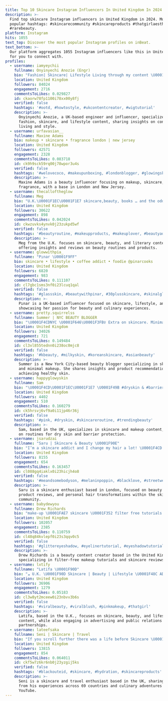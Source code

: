```yaml
---
title: Top 10 Skincare Instagram Influencers In United Kingdom In 2024
description: >-
  Find top skincare Instagram influencers in United Kingdom in 2024. Most
  popular hashtags: #skincarecommunity #skincareproducts #thatgirlaesthetic
  #rarebeauty.
platform: Instagram
hits: 1055
text_top: Discover the most popular Instagram profiles on inBeat.
text_bottom: >-
  Our platform aggregates 1055 Instagram influencers like this in United Kingdom
  for you to connect with.
profiles:
  - username: iamyeychii
    fullname: Onyinyechi Anozie (Engr)
    bio: "Fashion| Skincare| Lifestyle Living through my content \U0001F4F7 Manchester \U0001F1EC\U0001F1E7 2M+ YT views| 30K subs Cofounder- @facilbyyy ✉️- Onyinye@iamyeychi.com"
    location: United Kingdom
    followers: 84024
    engagement: 2716
    commentsToLikes: 0.029827
    id: ckaorw78fp1100i78xx00y8fj
    verified: false
    hashtags: '#ootd, #howtostyle, #ukcontentcreator, #wigtutorial'
    description: >-
      Onyinyechi Anozie, a UK-based engineer and influencer, specializes in
      fashion, skincare, and lifestyle content, sharing insights on contemporary
      living and style.
  - username: urfavasian__
    fullname: Maxine Adams
    bio: makeup • skincare • fragrance london | new jersey
    location: United Kingdom
    followers: 42571
    engagement: 2328
    commentsToLikes: 0.083718
    id: ck9h9sck59rq00j78wpor3u4s
    verified: false
    hashtags: '#welovecoco, #makeupunboxing, #londonblogger, #glowingskin'
    description: >-
      Maxine Adams is a beauty influencer focusing on makeup, skincare, and
      fragrance, with a base in London and New Jersey.
  - username: thecalloftheglow
    fullname: Meg
    bio: "U.K.\U0001F1EC\U0001F1E7 skincare,beauty, books … and the odd coffee ✨ PR thecalloftheglow@gmail.com"
    location: United Kingdom
    followers: 30622
    engagement: 898
    commentsToLikes: 0.042024
    id: ckwzuvks4ynvk0j23zukpd5wf
    verified: false
    hashtags: '#beautyroutine, #makeupproducts, #makeuplover, #beautyaddict'
    description: >-
      Meg from the U.K. focuses on skincare, beauty, and literary content,
      offering insights and reviews on beauty routines and products.
  - username: glowwithpia_
    fullname: "Pınar \U0001F9FF"
    bio: skincare • lifestyle • coffee addict • foodie @pinarcooks
    location: United Kingdom
    followers: 6820
    engagement: 983
    commentsToLikes: 0.111107
    id: cl7gbc1sms3nf0i23lcuq1qal
    verified: false
    hashtags: '#glassskin, #beautywithpinar, #30plusskincare, #skinalglowrithm'
    description: >-
      Pınar is a UK-based influencer focused on skincare, lifestyle, and food,
      showcasing her passion for beauty and culinary experiences.
  - username: pretty.squirrelss
    fullname: Summer | NYC BEAUTY BLOGGER
    bio: "\U0001F4CDNYC \U0001F646\U0001F3FB‍♀️ Extra on skincare. Minimal on makeup \U0001F3B5: pretty.squirrelss(24k) PR: summermaidss@gmail.com \U0001F447\U0001F3FBShop with me"
    location: United Kingdom
    followers: 34026
    engagement: 721
    commentsToLikes: 0.149484
    id: cl3xl855tednn0i238oc0mjc8
    verified: false
    hashtags: '#kbeauty, #milkyskin, #koreanskincare, #asianbeauty'
    description: >-
      Summer is a New York City-based beauty blogger specializing in skincare
      and minimal makeup. She shares insights and product recommendations for
      achieving healthy skin.
  - username: happyglowyskin
    fullname: Sam
    bio: "\U0001F4CD\U0001F1EC\U0001F1E7 \U0001F49B #dryskin & #barrierprotection routines, #skincare & #makeup content \U0001F6CD #yesstyle code HAPPYGLOWY1 \U0001F4B5 discounts \U0001F447"
    location: United Kingdom
    followers: 4402
    engagement: 510
    commentsToLikes: 0.160279
    id: ck5hrsvj6vf9a0i11jp46r36j
    verified: false
    hashtags: '#pink, #dryskin, #skincareroutine, #trendingbeauty'
    description: >-
      Sam, based in the UK, specializes in skincare and makeup content, focusing
      on routines for dry skin and barrier protection.
  - username: jsarudzai
    fullname: "Saru | Skincare & Beauty \U0001F90E"
    bio: "I’m a skincare addict and I change my hair a lot! \U0001F4CD London \U0001F4E7 pr/collabs: jsarudzaicollaborations@gmail.com"
    location: United Kingdom
    followers: 8155
    engagement: 654
    commentsToLikes: 0.163457
    id: cl088gq4iaklx0i23hicjh4o8
    verified: false
    hashtags: '#meandsomebodyson, #melaninpoppin, #blacklove, #streetweargirls'
    description: >-
      Saru is a skincare enthusiast based in London, focused on beauty tips,
      product reviews, and personal hair transformations within the skincare
      community.
  - username: babydewyou
    fullname: Drew Richards
    bio: "make-up \U0001FAE7 skincare \U0001F352 filter free tutorials & reviews \U0001F9D6\U0001F3FC‍♀️ beauty content creator \U0001F48C babydewyouu@outlook.com"
    location: United Kingdom
    followers: 102057
    engagement: 2385
    commentsToLikes: 0.110759
    id: cl48q84kvlepf0i23s3qqv0c5
    verified: false
    hashtags: '#glittereyeshadow, #eyelinertutorial, #eyeshadowtutorial, #sultrymakeup'
    description: >-
      Drew Richards is a beauty content creator based in the United Kingdom,
      specializing in filter-free makeup tutorials and skincare reviews.
  - username: lxtify
    fullname: "Latifa \U0001F90D"
    bio: "☁️ U.K. \U0001F90D Skincare | Beauty | Lifestyle \U0001F48C AD/PR - lxtify@hotmail.com \U0001F4B8 use my @lookfantastic code to save: LFTFLXTIFY"
    location: United Kingdom
    followers: 36906
    engagement: 1279
    commentsToLikes: 0.05183
    id: cl3w8yt2mceew0i23nbvv3b6s
    verified: false
    hashtags: '#viralbeauty, #viralblush, #pinkmakeup, #thatgirl'
    description: >-
      Latifa, based in the U.K., focuses on skincare, beauty, and lifestyle
      content, while also engaging in advertising and public relations
      partnerships.
  - username: lateefsaka
    fullname: Seni | Skincare | Travel
    bio: "If you scroll further there was a life before Skincare \U0001F64E\U0001F3FF‍♂️ Travel - 69 countries Food page @comechowwithme Watch me on YouTube \U0001F447\U0001F3FF \U0001F1EB\U0001F1F7\U0001F1EC\U0001F1E7\U0001F1F3\U0001F1EC"
    location: United Kingdom
    followers: 13815
    engagement: 854
    commentsToLikes: 0.064011
    id: ckf5w7z6kr6nb0j23yzgij5ks
    verified: false
    hashtags: '#blackouteid, #skincare, #hydration, #skincareproducts'
    description: >-
      Seni is a skincare and travel enthusiast based in the UK, sharing insights
      from his experiences across 69 countries and culinary adventures on
      YouTube.
---
```



